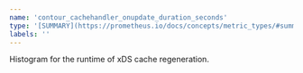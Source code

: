 ```yaml
---
name: 'contour_cachehandler_onupdate_duration_seconds'
type: '[SUMMARY](https://prometheus.io/docs/concepts/metric_types/#summary)'
labels: ''
---
```


Histogram for the runtime of xDS cache regeneration.
